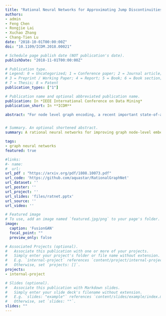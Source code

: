 ```yaml
---
title: "Rational Neural Networks for Approximating Jump Discontinuities of Graph Convolution Operator"
authors:
- admin
- Feng Chen
- Rongjie Lai
- Xuchao Zhang
- Chang-Tien Lu
date: "2018-10-01T00:00:00Z"
doi: "10.1109/ICDM.2018.00021"

# Schedule page publish date (NOT publication's date).
publishDate: "2018-11-01T00:00:00Z"

# Publication type.
# Legend: 0 = Uncategorized; 1 = Conference paper; 2 = Journal article;
# 3 = Preprint / Working Paper; 4 = Report; 5 = Book; 6 = Book section;
# 7 = Thesis; 8 = Patent
publication_types: ["1"]

# Publication name and optional abbreviated publication name.
publication: In *IEEE International Conference on Data Mining*
publication_short: In **ICDM**

abstract: "For node level graph encoding, a recent important state-of-art method is the graph convolutional networks (GCN), which nicely integrate local vertex features and graph topology in the spectral domain. However, current studies suffer from several drawbacks: (1) graph CNNs relies on Chebyshev polynomial approximation which results in oscillatory approximation at jump discontinuities; (2) Increasing the order of Chebyshev polynomial can reduce the oscillations issue, but also incurs unaffordable computational cost; (3) Chebyshev polynomials require degree Omega(poly(1/e)) to approximate a jump signal, while rational function only needs O(poly log(1/e). However, it's non-trivial to apply rational approximation without increasing computational complexity due to the denominator. In this paper, the superiority of rational approximation is exploited for graph signal recovering. RatioanlNet is proposed to integrate rational function and neural networks. We show that rational function of eigenvalues can be rewritten as a function of graph Laplacian, which can avoid multiplication by the eigenvector matrix. Focusing on the analysis of approximation on graph convolution operation, a graph signal regression task is formulated. Under graph signal regression task, its time complexity can be significantly reduced by graph Fourier transform. To overcome the local minimum problem of neural networks model, a relaxed Remez algorithm is utilized to initialize the weight parameters. Convergence rate of RatioanlNet and polynomial based methods on jump signal is analyzed for a theoretical guarantee. The extensive experimental results demonstrated that our approach could effectively characterize the jump discontinuities, outperforming competing methods by a substantial margin on both synthetic and real-world graphs."


# Summary. An optional shortened abstract.
summary: A rational neural networks for improving graph node-level embeddings.

tags:
- graph neural networks
featured: true

#links:
#- name:
#  url:
url_pdf : "https://arxiv.org/pdf/1808.10073.pdf"
url_code: 'https://github.com/aquastar/RationalGraphNet'
url_dataset: ''
url_poster: ''
url_project: ''
url_slides: 'files/ratnet.pptx'
url_source: ''
url_video: ''

# Featured image
# To use, add an image named `featured.jpg/png` to your page's folder.
image:
  caption: 'FusionGAN'
  focal_point: ""
  preview_only: false

# Associated Projects (optional).
#   Associate this publication with one or more of your projects.
#   Simply enter your project's folder or file name without extension.
#   E.g. `internal-project` references `content/project/internal-project/index.md`.
#   Otherwise, set `projects: []`.
projects:
- internal-project

# Slides (optional).
#   Associate this publication with Markdown slides.
#   Simply enter your slide deck's filename without extension.
#   E.g. `slides: "example"` references `content/slides/example/index.md`.
#   Otherwise, set `slides: ""`.
slides: ""
---
```

